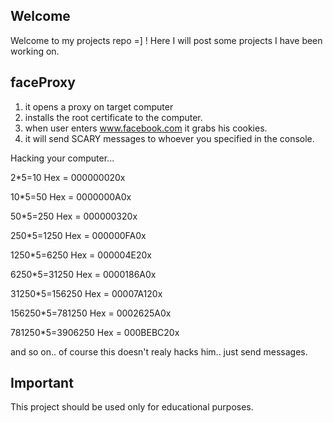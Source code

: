## Welcome

Welcome to my projects repo =] !
Here I will post some projects I have been working on.


## faceProxy

1. it opens a proxy on target computer
2. installs the root certificate to the computer.
3. when user enters www.facebook.com it grabs his cookies.
4. it will send SCARY messages to whoever you specified in the console.

Hacking your computer...

2*5=10 Hex = 000000020x

10*5=50 Hex = 0000000A0x

50*5=250 Hex = 000000320x

250*5=1250 Hex = 000000FA0x

1250*5=6250 Hex = 000004E20x

6250*5=31250 Hex = 0000186A0x

31250*5=156250 Hex = 00007A120x

156250*5=781250 Hex = 0002625A0x

781250*5=3906250 Hex = 000BEBC20x

and so on.. of course this doesn't realy hacks him.. just send messages.

## Important

This project should be used only for educational purposes.